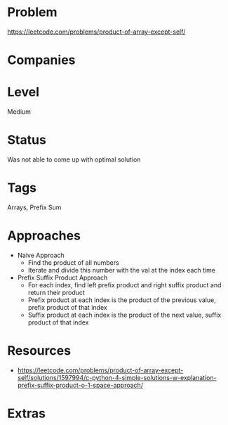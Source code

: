 # Problem

https://leetcode.com/problems/product-of-array-except-self/

# Companies

# Level

Medium

# Status

Was not able to come up with optimal solution

# Tags

Arrays, Prefix Sum

# Approaches

- Naive Approach
  - Find the product of all numbers
  - Iterate and divide this number with the val at the index each time
- Prefix Suffix Product Approach
  - For each index, find left prefix product and right suffix product and return their product
  - Prefix product at each index is the product of the previous value, prefix product of that index
  - Suffix product at each index is the product of the next value, suffix product of that index

# Resources

- https://leetcode.com/problems/product-of-array-except-self/solutions/1597994/c-python-4-simple-solutions-w-explanation-prefix-suffix-product-o-1-space-approach/

# Extras
